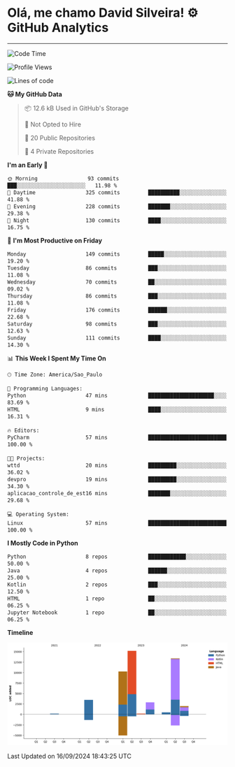 
# Olá, me chamo David Silveira! ⚙️ GitHub Analytics

---
<!--START_SECTION:waka-->
![Code Time](http://img.shields.io/badge/Code%20Time-205%20hrs%2052%20mins-blue)

![Profile Views](http://img.shields.io/badge/Profile%20Views-16-blue)

![Lines of code](https://img.shields.io/badge/From%20Hello%20World%20I%27ve%20Written-47.9%20thousand%20lines%20of%20code-blue)

**🐱 My GitHub Data** 

> 📦 12.6 kB Used in GitHub's Storage 
 > 
> 🚫 Not Opted to Hire
 > 
> 📜 20 Public Repositories 
 > 
> 🔑 4 Private Repositories 
 > 
**I'm an Early 🐤** 

```text
🌞 Morning                93 commits          ███░░░░░░░░░░░░░░░░░░░░░░   11.98 % 
🌆 Daytime                325 commits         ██████████░░░░░░░░░░░░░░░   41.88 % 
🌃 Evening                228 commits         ███████░░░░░░░░░░░░░░░░░░   29.38 % 
🌙 Night                  130 commits         ████░░░░░░░░░░░░░░░░░░░░░   16.75 % 
```
📅 **I'm Most Productive on Friday** 

```text
Monday                   149 commits         █████░░░░░░░░░░░░░░░░░░░░   19.20 % 
Tuesday                  86 commits          ███░░░░░░░░░░░░░░░░░░░░░░   11.08 % 
Wednesday                70 commits          ██░░░░░░░░░░░░░░░░░░░░░░░   09.02 % 
Thursday                 86 commits          ███░░░░░░░░░░░░░░░░░░░░░░   11.08 % 
Friday                   176 commits         ██████░░░░░░░░░░░░░░░░░░░   22.68 % 
Saturday                 98 commits          ███░░░░░░░░░░░░░░░░░░░░░░   12.63 % 
Sunday                   111 commits         ████░░░░░░░░░░░░░░░░░░░░░   14.30 % 
```


📊 **This Week I Spent My Time On** 

```text
🕑︎ Time Zone: America/Sao_Paulo

💬 Programming Languages: 
Python                   47 mins             █████████████████████░░░░   83.69 % 
HTML                     9 mins              ████░░░░░░░░░░░░░░░░░░░░░   16.31 % 

🔥 Editors: 
PyCharm                  57 mins             █████████████████████████   100.00 % 

🐱‍💻 Projects: 
wttd                     20 mins             █████████░░░░░░░░░░░░░░░░   36.02 % 
devpro                   19 mins             █████████░░░░░░░░░░░░░░░░   34.30 % 
aplicacao_controle_de_est16 mins             ███████░░░░░░░░░░░░░░░░░░   29.68 % 

💻 Operating System: 
Linux                    57 mins             █████████████████████████   100.00 % 
```

**I Mostly Code in Python** 

```text
Python                   8 repos             ████████████░░░░░░░░░░░░░   50.00 % 
Java                     4 repos             ██████░░░░░░░░░░░░░░░░░░░   25.00 % 
Kotlin                   2 repos             ███░░░░░░░░░░░░░░░░░░░░░░   12.50 % 
HTML                     1 repo              ██░░░░░░░░░░░░░░░░░░░░░░░   06.25 % 
Jupyter Notebook         1 repo              ██░░░░░░░░░░░░░░░░░░░░░░░   06.25 % 
```



**Timeline**

![Lines of Code chart](https://raw.githubusercontent.com/DavidSilveira80/DavidSilveira80/master/assets/bar_graph.png)


 Last Updated on 16/09/2024 18:43:25 UTC
<!--END_SECTION:waka-->


